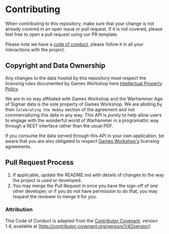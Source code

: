 # Contributing

When contributing to this repository, make sure that your change is not already covered in an open issue or pull
request. If it is not covered, please feel free to open a pull request using our PR template.

Please note we have a [code of conduct](#code-of-conduct), please follow it in all your interactions with the project.

## Copyright and Data Ownership

Any changes to the data hosted by this repository must respect the licensing rules documented by Games Workshop
here [Intellectual Property Policy](https://www.games-workshop.com/en-US/Intellectual-Property-Policy).

We are in no way affiliated with Games Workshop and the Warhammer Age of Sigmar data is the sole property of Games
Workshop. We are abiding by their `Celebrating the Hobby` section of the agreement and not commercializing this data in
any way. This API is purely to help allow users to engage with the wonderful world of Warhammer in a programattic way
through a REST interface rather than the usual PDF.

If you consume the data served through this API in your own application, be aware that you are also obligated to respect
[Games Workshop's](https://www.games-workshop.com) licensing agreements.

## Pull Request Process

1. If applicable, update the README.md with details of changes to the way the project is used or developed.
1. You may merge the Pull Request in once you have the sign-off of one other developer, or if you do not have permission
   to do that, you may request the reviewer to merge it for you.

### Attribution

This Code of Conduct is adapted from the [Contributor Covenant][homepage], version 1.4, available
at [http://contributor-covenant.org/version/1/4][version]

[homepage]: http://contributor-covenant.org

[version]: http://contributor-covenant.org/version/1/4/
